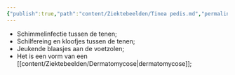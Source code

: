 ```yaml
---
{"publish":true,"path":"content/Ziektebeelden/Tinea pedis.md","permalink":"/content/ziektebeelden/tinea-pedis/","title":"Tinea pedis","tags":["Dermatologie/Dermatomycosen","Dermatologie/Infecties","Ziektebeeld","Ziektebeeld"]}
---
```




- Schimmelinfectie tussen de tenen;
- Schilfereing en kloofjes tussen de tenen;
- Jeukende blaasjes aan de voetzolen;
- Het is een vorm van een [[content/Ziektebeelden/Dermatomycose\|dermatomycose]];
